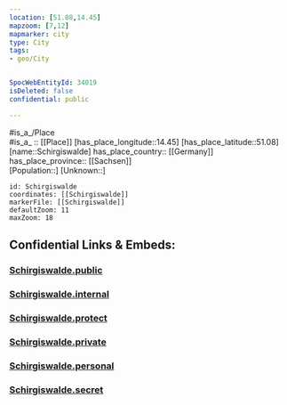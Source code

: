 ```yaml
---
location: [51.08,14.45] 
mapzoom: [7,12] 
mapmarker: city 
type: City
tags:
- geo/City


SpocWebEntityId: 34019
isDeleted: false
confidential: public

---
```

#is_a_/Place  
#is_a_ :: [[Place]] 
[has_place_longitude::14.45] 
[has_place_latitude::51.08] 
[name::Schirgiswalde] 
has_place_country:: [[Germany]]  
has_place_province:: [[Sachsen]]  
[Population::] 
[Unknown::] 


```leaflet
id: Schirgiswalde
coordinates: [[Schirgiswalde]] 
markerFile: [[Schirgiswalde]] 
defaultZoom: 11 
maxZoom: 18
```


## Confidential Links & Embeds: 

### [Schirgiswalde.public](/_public/\Earth\Continent\Europe\Europe~Central\Germany\Germany~East\Sachsen\counties~Sachsen\Bautzen\cities~Bautzen\Schirgiswalde-Kirschau\CitySchirgiswalde.public.md) 

### [Schirgiswalde.internal](/_internal/\Earth\Continent\Europe\Europe~Central\Germany\Germany~East\Sachsen\counties~Sachsen\Bautzen\cities~Bautzen\Schirgiswalde-Kirschau\CitySchirgiswalde.internal.md) 

### [Schirgiswalde.protect](/_protect/\Earth\Continent\Europe\Europe~Central\Germany\Germany~East\Sachsen\counties~Sachsen\Bautzen\cities~Bautzen\Schirgiswalde-Kirschau\CitySchirgiswalde.protect.md) 

### [Schirgiswalde.private](/_private/\Earth\Continent\Europe\Europe~Central\Germany\Germany~East\Sachsen\counties~Sachsen\Bautzen\cities~Bautzen\Schirgiswalde-Kirschau\CitySchirgiswalde.private.md) 

### [Schirgiswalde.personal](/_personal/\Earth\Continent\Europe\Europe~Central\Germany\Germany~East\Sachsen\counties~Sachsen\Bautzen\cities~Bautzen\Schirgiswalde-Kirschau\CitySchirgiswalde.personal.md) 

### [Schirgiswalde.secret](/_secret/\Earth\Continent\Europe\Europe~Central\Germany\Germany~East\Sachsen\counties~Sachsen\Bautzen\cities~Bautzen\Schirgiswalde-Kirschau\CitySchirgiswalde.secret.md)

